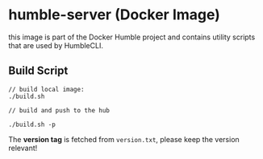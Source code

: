 # humble-server (Docker Image)

this image is part of the Docker Humble project and contains utility scripts that are used by HumbleCLI.

## Build Script

```
// build local image:
./build.sh

// build and push to the hub

./build.sh -p
```

The **version tag** is fetched from `version.txt`, please keep the version relevant!